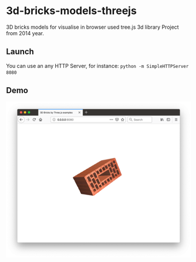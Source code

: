 # 3d-bricks-models-threejs
3D bricks models for visualise in browser used tree.js 3d library 
Project from 2014 year.
## Launch
You can use an any HTTP Server, for instance:
`python -m SimpleHTTPServer 8080`

## Demo

![Demo bricks](doc/github-readme-bricks-screenshot.png)

      
